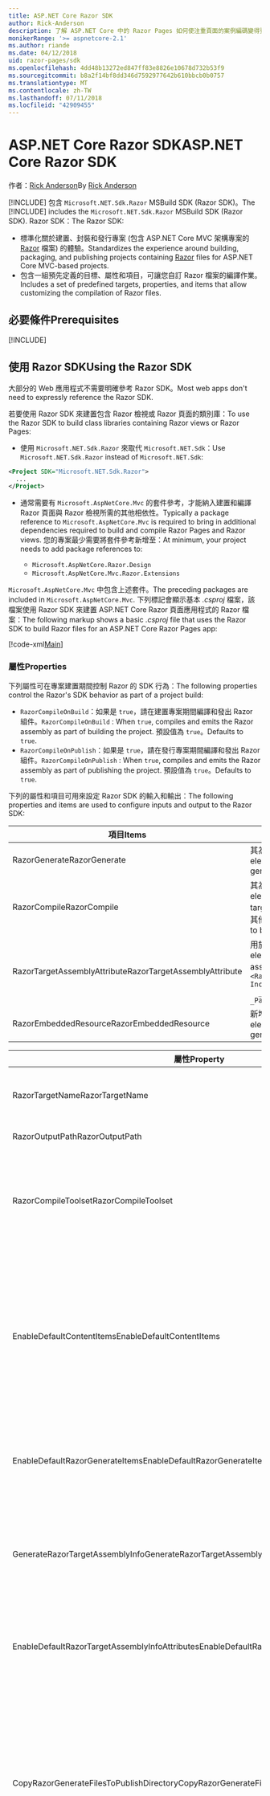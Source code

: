 ```yaml
---
title: ASP.NET Core Razor SDK
author: Rick-Anderson
description: 了解 ASP.NET Core 中的 Razor Pages 如何使注重頁面的案例編碼變得更輕鬆，並增加生產力，達到比使用 MVC 更好的成效。
monikerRange: '>= aspnetcore-2.1'
ms.author: riande
ms.date: 04/12/2018
uid: razor-pages/sdk
ms.openlocfilehash: 4dd48b13272ed847ff83e8826e10678d732b53f9
ms.sourcegitcommit: b8a2f14bf8dd346d7592977642b610bbcb0b0757
ms.translationtype: MT
ms.contentlocale: zh-TW
ms.lasthandoff: 07/11/2018
ms.locfileid: "42909455"
---
```

# <a name="aspnet-core-razor-sdk"></a><span data-ttu-id="9831e-103">ASP.NET Core Razor SDK</span><span class="sxs-lookup"><span data-stu-id="9831e-103">ASP.NET Core Razor SDK</span></span>

<span data-ttu-id="9831e-104">作者：[Rick Anderson](https://twitter.com/RickAndMSFT)</span><span class="sxs-lookup"><span data-stu-id="9831e-104">By [Rick Anderson](https://twitter.com/RickAndMSFT)</span></span>

<span data-ttu-id="9831e-105">[!INCLUDE[](~/includes/2.1-SDK.md)] 包含 `Microsoft.NET.Sdk.Razor` MSBuild SDK (Razor SDK)。</span><span class="sxs-lookup"><span data-stu-id="9831e-105">The [!INCLUDE[](~/includes/2.1-SDK.md)] includes the `Microsoft.NET.Sdk.Razor` MSBuild SDK (Razor SDK).</span></span> <span data-ttu-id="9831e-106">Razor SDK：</span><span class="sxs-lookup"><span data-stu-id="9831e-106">The Razor SDK:</span></span>

* <span data-ttu-id="9831e-107">標準化關於建置、封裝和發行專案 (包含 ASP.NET Core MVC 架構專案的 [Razor](xref:mvc/views/razor) 檔案) 的體驗。</span><span class="sxs-lookup"><span data-stu-id="9831e-107">Standardizes the experience around building, packaging, and publishing projects containing [Razor](xref:mvc/views/razor) files for ASP.NET Core MVC-based projects.</span></span>
* <span data-ttu-id="9831e-108">包含一組預先定義的目標、屬性和項目，可讓您自訂 Razor 檔案的編譯作業。</span><span class="sxs-lookup"><span data-stu-id="9831e-108">Includes a set of predefined targets, properties, and items that allow customizing the compilation of Razor files.</span></span>

## <a name="prerequisites"></a><span data-ttu-id="9831e-109">必要條件</span><span class="sxs-lookup"><span data-stu-id="9831e-109">Prerequisites</span></span>

[!INCLUDE[](~/includes/2.1-SDK.md)]

## <a name="using-the-razor-sdk"></a><span data-ttu-id="9831e-110">使用 Razor SDK</span><span class="sxs-lookup"><span data-stu-id="9831e-110">Using the Razor SDK</span></span>

<span data-ttu-id="9831e-111">大部分的 Web 應用程式不需要明確參考 Razor SDK。</span><span class="sxs-lookup"><span data-stu-id="9831e-111">Most web apps don't need to expressly reference the Razor SDK.</span></span> 

<span data-ttu-id="9831e-112">若要使用 Razor SDK 來建置包含 Razor 檢視或 Razor 頁面的類別庫：</span><span class="sxs-lookup"><span data-stu-id="9831e-112">To use the Razor SDK to build class libraries containing Razor views or Razor Pages:</span></span>

* <span data-ttu-id="9831e-113">使用 `Microsoft.NET.Sdk.Razor` 來取代 `Microsoft.NET.Sdk`：</span><span class="sxs-lookup"><span data-stu-id="9831e-113">Use `Microsoft.NET.Sdk.Razor` instead of `Microsoft.NET.Sdk`:</span></span>
```xml
<Project SDK="Microsoft.NET.Sdk.Razor">
  ...
</Project>
```

* <span data-ttu-id="9831e-114">通常需要有 `Microsoft.AspNetCore.Mvc` 的套件參考，才能納入建置和編譯 Razor 頁面與 Razor 檢視所需的其他相依性。</span><span class="sxs-lookup"><span data-stu-id="9831e-114">Typically a package reference to `Microsoft.AspNetCore.Mvc` is required to bring in additional dependencies required to build and compile Razor Pages and Razor views.</span></span> <span data-ttu-id="9831e-115">您的專案最少需要將套件參考新增至：</span><span class="sxs-lookup"><span data-stu-id="9831e-115">At minimum, your project needs to add package references to:</span></span>

    * `Microsoft.AspNetCore.Razor.Design` 
    * `Microsoft.AspNetCore.Mvc.Razor.Extensions`
    
 <span data-ttu-id="9831e-116">`Microsoft.AspNetCore.Mvc` 中包含上述套件。</span><span class="sxs-lookup"><span data-stu-id="9831e-116">The preceding packages are included in `Microsoft.AspNetCore.Mvc`.</span></span> <span data-ttu-id="9831e-117">下列標記會顯示基本 *.csproj* 檔案，該檔案使用 Razor SDK 來建置 ASP.NET Core Razor 頁面應用程式的 Razor 檔案：</span><span class="sxs-lookup"><span data-stu-id="9831e-117">The following markup shows a basic *.csproj* file that uses the Razor SDK to build Razor files for an ASP.NET Core Razor Pages app:</span></span>
    
 [!code-xml[Main](sdk/sample/RazorSDK.csproj)]

### <a name="properties"></a><span data-ttu-id="9831e-118">屬性</span><span class="sxs-lookup"><span data-stu-id="9831e-118">Properties</span></span>

<span data-ttu-id="9831e-119">下列屬性可在專案建置期間控制 Razor 的 SDK 行為：</span><span class="sxs-lookup"><span data-stu-id="9831e-119">The following properties control the Razor's SDK behavior as part of a project build:</span></span>

* <span data-ttu-id="9831e-120">`RazorCompileOnBuild`：如果是 `true`，請在建置專案期間編譯和發出 Razor 組件。</span><span class="sxs-lookup"><span data-stu-id="9831e-120">`RazorCompileOnBuild` : When `true`, compiles and emits the Razor assembly as part of building the project.</span></span> <span data-ttu-id="9831e-121">預設值為 `true`。</span><span class="sxs-lookup"><span data-stu-id="9831e-121">Defaults to `true`.</span></span>
* <span data-ttu-id="9831e-122">`RazorCompileOnPublish`：如果是 `true`，請在發行專案期間編譯和發出 Razor 組件。</span><span class="sxs-lookup"><span data-stu-id="9831e-122">`RazorCompileOnPublish` : When `true`, compiles and emits the Razor assembly as part of publishing the project.</span></span> <span data-ttu-id="9831e-123">預設值為 `true`。</span><span class="sxs-lookup"><span data-stu-id="9831e-123">Defaults to `true`.</span></span>

<span data-ttu-id="9831e-124">下列的屬性和項目可用來設定 Razor SDK 的輸入和輸出：</span><span class="sxs-lookup"><span data-stu-id="9831e-124">The following properties and items are used to configure inputs and output to the Razor SDK:</span></span>

| <span data-ttu-id="9831e-125">項目</span><span class="sxs-lookup"><span data-stu-id="9831e-125">Items</span></span>                                         | <span data-ttu-id="9831e-126">描述</span><span class="sxs-lookup"><span data-stu-id="9831e-126">Description</span></span>                                                                   |
| ------------                                  | -------------                                                                 |
| <span data-ttu-id="9831e-127">RazorGenerate</span><span class="sxs-lookup"><span data-stu-id="9831e-127">RazorGenerate</span></span>                                 | <span data-ttu-id="9831e-128">其為程式碼產生目標輸入的項目元素 (*.cshtml* 檔案)。</span><span class="sxs-lookup"><span data-stu-id="9831e-128">Item elements (*.cshtml* files) that are inputs to code generation targets.</span></span> |
| <span data-ttu-id="9831e-129">RazorCompile</span><span class="sxs-lookup"><span data-stu-id="9831e-129">RazorCompile</span></span>                                  | <span data-ttu-id="9831e-130">其為 Razor 編譯目標輸入的項目元素 (.cs 檔案)。</span><span class="sxs-lookup"><span data-stu-id="9831e-130">Item elements (.cs files) that are inputs to  Razor compilation targets.</span></span> <span data-ttu-id="9831e-131">請使用此 ItemGroup 來指定要編譯成 Razor 組件的其他檔案。</span><span class="sxs-lookup"><span data-stu-id="9831e-131">Use this ItemGroup to specify additional files to be compiled into the Razor assembly.</span></span> |
| <span data-ttu-id="9831e-132">RazorTargetAssemblyAttribute</span><span class="sxs-lookup"><span data-stu-id="9831e-132">RazorTargetAssemblyAttribute</span></span>                  | <span data-ttu-id="9831e-133">用於 Razor 組件的程式碼產生屬性的項目元素。</span><span class="sxs-lookup"><span data-stu-id="9831e-133">Item elements used to code generate attributes for the Razor assembly.</span></span> <span data-ttu-id="9831e-134">例如: </span><span class="sxs-lookup"><span data-stu-id="9831e-134">For example:</span></span>  <br />`<RazorAssemblyAttribute ` <br />  `Include="System.Reflection.AssemblyMetadataAttribute"`<br />`  _Parameter1="BuildSource" _Parameter2="https://docs.asp.net/">` |
| <span data-ttu-id="9831e-135">RazorEmbeddedResource</span><span class="sxs-lookup"><span data-stu-id="9831e-135">RazorEmbeddedResource</span></span>                         | <span data-ttu-id="9831e-136">新增為所產生 Razor 組件之內嵌資源的項目元素</span><span class="sxs-lookup"><span data-stu-id="9831e-136">Item elements added as embedded resources to the generated Razor assembly</span></span> |

| <span data-ttu-id="9831e-137">屬性</span><span class="sxs-lookup"><span data-stu-id="9831e-137">Property</span></span>                                      | <span data-ttu-id="9831e-138">描述</span><span class="sxs-lookup"><span data-stu-id="9831e-138">Description</span></span>                                                                   |
| ------------                                  | -------------                                                                 |
| <span data-ttu-id="9831e-139">RazorTargetName</span><span class="sxs-lookup"><span data-stu-id="9831e-139">RazorTargetName</span></span>                               | <span data-ttu-id="9831e-140">Razor 所產生組件的檔案名稱 (不含副檔名)。</span><span class="sxs-lookup"><span data-stu-id="9831e-140">File name (without extension) of the assembly produced by Razor.</span></span> | 
| <span data-ttu-id="9831e-141">RazorOutputPath</span><span class="sxs-lookup"><span data-stu-id="9831e-141">RazorOutputPath</span></span>                               | <span data-ttu-id="9831e-142">Razor 輸出目錄。</span><span class="sxs-lookup"><span data-stu-id="9831e-142">The Razor output directory.</span></span>                                      |
| <span data-ttu-id="9831e-143">RazorCompileToolset</span><span class="sxs-lookup"><span data-stu-id="9831e-143">RazorCompileToolset</span></span>                           | <span data-ttu-id="9831e-144">用來判斷可用來建置 Razor 組件的工具組。</span><span class="sxs-lookup"><span data-stu-id="9831e-144">Used to determine the toolset used to build the Razor assembly.</span></span> <span data-ttu-id="9831e-145">有效值為 `Implicit` 和 `PrecompilationTool`。</span><span class="sxs-lookup"><span data-stu-id="9831e-145">Valid values are `Implicit`, , and `PrecompilationTool`.</span></span> |
| <span data-ttu-id="9831e-146">EnableDefaultContentItems</span><span class="sxs-lookup"><span data-stu-id="9831e-146">EnableDefaultContentItems</span></span>                     | <span data-ttu-id="9831e-147">如果是 `true`，請包括特定檔案類型 (例如 *.cshtml* 檔案)，作為專案中的內容。</span><span class="sxs-lookup"><span data-stu-id="9831e-147">When `true`, includes certain file types, such as *.cshtml* files, as content in the project.</span></span> <span data-ttu-id="9831e-148">透過 Microsoft.NET.Sdk.Web 參考時，也包含 *wwwroot* 下的所有檔案，以及組態檔。</span><span class="sxs-lookup"><span data-stu-id="9831e-148">When referenced via Microsoft.NET.Sdk.Web, also includes all files under *wwwroot*, and config files.</span></span>         |
| <span data-ttu-id="9831e-149">EnableDefaultRazorGenerateItems</span><span class="sxs-lookup"><span data-stu-id="9831e-149">EnableDefaultRazorGenerateItems</span></span>               | <span data-ttu-id="9831e-150">如果是 `true`，請包括來自 `RazorGenerate` 項目之 `Content` 項目的 *.cshtml* 檔案。</span><span class="sxs-lookup"><span data-stu-id="9831e-150">When `true`, includes *.cshtml* files from `Content` items in `RazorGenerate` items.</span></span> |
| <span data-ttu-id="9831e-151">GenerateRazorTargetAssemblyInfo</span><span class="sxs-lookup"><span data-stu-id="9831e-151">GenerateRazorTargetAssemblyInfo</span></span>               | <span data-ttu-id="9831e-152">如果是 `true`，請產生包含 `RazorAssemblyAttribute` 所指定屬性的 *.cs* 檔案，並將其包含在編譯輸出中。</span><span class="sxs-lookup"><span data-stu-id="9831e-152">When `true`, generates a *.cs* file containing attributes specified by `RazorAssemblyAttribute` and includes it in the compile output.</span></span> |
| <span data-ttu-id="9831e-153">EnableDefaultRazorTargetAssemblyInfoAttributes</span><span class="sxs-lookup"><span data-stu-id="9831e-153">EnableDefaultRazorTargetAssemblyInfoAttributes</span></span> | <span data-ttu-id="9831e-154">如果是 `true`，請將一組預設的組件屬性新增至 `RazorAssemblyAttribute`。</span><span class="sxs-lookup"><span data-stu-id="9831e-154">When `true`, adds a default set of assembly attributes to `RazorAssemblyAttribute`.</span></span> |
| <span data-ttu-id="9831e-155">CopyRazorGenerateFilesToPublishDirectory</span><span class="sxs-lookup"><span data-stu-id="9831e-155">CopyRazorGenerateFilesToPublishDirectory</span></span>       | <span data-ttu-id="9831e-156">如果是 `true`，請將 RazorGenerate 項目 (*.cshtml*) 檔案複製到發行目錄。</span><span class="sxs-lookup"><span data-stu-id="9831e-156">When `true`, copies RazorGenerate items (*.cshtml*) files to the publish directory.</span></span> <span data-ttu-id="9831e-157">如果已發行的應用程式在建置階段或發行階段參與編譯，通常不需要 Razor 檔案。</span><span class="sxs-lookup"><span data-stu-id="9831e-157">Typically Razor files are not needed for a published application if they participate in compilation at build-time or publish-time.</span></span> <span data-ttu-id="9831e-158">預設值為 `false`。</span><span class="sxs-lookup"><span data-stu-id="9831e-158">Defaults to `false`.</span></span> |
| <span data-ttu-id="9831e-159">CopyRefAssembliesToPublishDirectory</span><span class="sxs-lookup"><span data-stu-id="9831e-159">CopyRefAssembliesToPublishDirectory</span></span>            | <span data-ttu-id="9831e-160">如果是 `true`，請將參考組件項目複製到發行目錄。</span><span class="sxs-lookup"><span data-stu-id="9831e-160">When `true`, copy reference assembly items to the publish directory.</span></span> <span data-ttu-id="9831e-161">如果在建置階段或發行階段進行 Razor 編譯，已發行的應用程式通常不需要參考組件。</span><span class="sxs-lookup"><span data-stu-id="9831e-161">Typically reference assemblies are not needed for a published application if Razor compilation occurs at build-time or publish-time.</span></span> <span data-ttu-id="9831e-162">如果已發行的應用程式需要執行階段編譯，例如在執行階段修改 cshtml 檔案或是使用內嵌檢視，請設定為 `true`。</span><span class="sxs-lookup"><span data-stu-id="9831e-162">Set to `true`, if your published application requires runtime compilation, for example, modifies cshtml files at runtime, or uses embedded views.</span></span> <span data-ttu-id="9831e-163">預設值為 `false`。</span><span class="sxs-lookup"><span data-stu-id="9831e-163">Defaults to `false`.</span></span> |
| <span data-ttu-id="9831e-164">IncludeRazorContentInPack</span><span class="sxs-lookup"><span data-stu-id="9831e-164">IncludeRazorContentInPack</span></span>                      | <span data-ttu-id="9831e-165">如果是 `true`，所有 Razor 內容項目 (*.cshtml* 檔案) 將會標示為要包含在產生的 NuGet 套件中。</span><span class="sxs-lookup"><span data-stu-id="9831e-165">When `true`, all Razor content items (*.cshtml* files) will be marked for inclusion in the generated NuGet package.</span></span> <span data-ttu-id="9831e-166">預設值為 `false`。</span><span class="sxs-lookup"><span data-stu-id="9831e-166">Defaults to `false`.</span></span> |
| <span data-ttu-id="9831e-167">EmbedRazorGenerateSources</span><span class="sxs-lookup"><span data-stu-id="9831e-167">EmbedRazorGenerateSources</span></span> | <span data-ttu-id="9831e-168">如果是 `true`，請將 RazorGenerate (*.cshtml*) 項目當作內嵌檔案新增至產生的 Razor 組件。</span><span class="sxs-lookup"><span data-stu-id="9831e-168">When `true`, adds RazorGenerate (*.cshtml*) items as embedded files to the generated Razor assembly.</span></span> <span data-ttu-id="9831e-169">預設值為 `false`。</span><span class="sxs-lookup"><span data-stu-id="9831e-169">Defaults to `false`.</span></span> |
| <span data-ttu-id="9831e-170">UseRazorBuildServer</span><span class="sxs-lookup"><span data-stu-id="9831e-170">UseRazorBuildServer</span></span>                           | <span data-ttu-id="9831e-171">如果是 `true`，請使用持續性組建伺服器處理序來卸載程式碼產生工作。</span><span class="sxs-lookup"><span data-stu-id="9831e-171">When `true`, uses a persistent build server process to offload code generation work.</span></span> <span data-ttu-id="9831e-172">預設值為 `UseSharedCompilation`。</span><span class="sxs-lookup"><span data-stu-id="9831e-172">Defaults to the value of `UseSharedCompilation`.</span></span> |

### <a name="targets"></a><span data-ttu-id="9831e-173">目標</span><span class="sxs-lookup"><span data-stu-id="9831e-173">Targets</span></span>
<span data-ttu-id="9831e-174">Razor SDK 會定義兩個主要目標：</span><span class="sxs-lookup"><span data-stu-id="9831e-174">The Razor SDK defines two primary targets:</span></span>

* <span data-ttu-id="9831e-175">`RazorGenerate` - 程式碼會從 RazorGenerate 項目元素產生 *.cs*。</span><span class="sxs-lookup"><span data-stu-id="9831e-175">`RazorGenerate` - Code generates *.cs* files from RazorGenerate item elements.</span></span> <span data-ttu-id="9831e-176">請使用 `RazorGenerateDependsOn` 屬性來指定可在此目標之前或之後執行的其他目標。</span><span class="sxs-lookup"><span data-stu-id="9831e-176">Use `RazorGenerateDependsOn` property to specify additional targets that can run before or after this target.</span></span>
* <span data-ttu-id="9831e-177">`RazorCompile` - 將產生的 *.cs* 檔案編譯成 Razor 組件。</span><span class="sxs-lookup"><span data-stu-id="9831e-177">`RazorCompile` - Compiles generated *.cs* files in to a Razor assembly.</span></span> <span data-ttu-id="9831e-178">請使用 `RazorCompileDependsOn` 屬性來指定可在此目標之前或之後執行的其他目標。</span><span class="sxs-lookup"><span data-stu-id="9831e-178">Use `RazorCompileDependsOn` to specify additional targets that can run before or after this target.</span></span>

### <a name="runtime-compilation-of-razor-views"></a><span data-ttu-id="9831e-179">Razor 檢視的執行階段編譯</span><span class="sxs-lookup"><span data-stu-id="9831e-179">Runtime compilation of Razor views</span></span>

* <span data-ttu-id="9831e-180">根據預設，Razor SDK 不會發佈執行執行階段編譯所需的參考組件。</span><span class="sxs-lookup"><span data-stu-id="9831e-180">By default, the Razor SDK doesn't publish reference assemblies that are required to perform runtime compilation.</span></span> <span data-ttu-id="9831e-181">當應用程式模型依賴執行階段編譯時，這會導致編譯失敗&mdash;例如，發佈應用程式之後，應用程式使用內嵌的檢視或變更檢視。</span><span class="sxs-lookup"><span data-stu-id="9831e-181">This results in compilation failures when the application model relies on runtime compilation&mdash;for example, the app uses embedded views or changes views after the app is published.</span></span> <span data-ttu-id="9831e-182">將 `CopyRefAssembliesToPublishDirectory` 設為 `true` 以繼續發佈參考組件。</span><span class="sxs-lookup"><span data-stu-id="9831e-182">Set `CopyRefAssembliesToPublishDirectory` to `true` to continue publishing reference assemblies.</span></span>

* <span data-ttu-id="9831e-183">若為 Web 應用程式，請確定您的應用程式是以 `Microsoft.NET.Sdk.Web` SDK 為目標。</span><span class="sxs-lookup"><span data-stu-id="9831e-183">For web applications, ensure your app is targeting `Microsoft.NET.Sdk.Web` SDK.</span></span>
